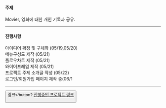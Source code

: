 #### 주제


Movier, 영화에 대한 개인 기록과 공유.

---
#### 진행사항
아이디어 확정 및 구체화 (05/19,05/20)<br>
메뉴구성도 제작 (05/21)<br>
플로우차트 제작 (05/21)<br>
와이어프레임 제작 (05/21)<br>
프로젝트 주제 소개글 작성 (05/22) <br>
로그인/회원가입 페이지 제작 중(06/1


---
<button type="button">링크</button?
[진행중인 프로젝트 링크](http://127.0.0.1:5500/Login.html)
